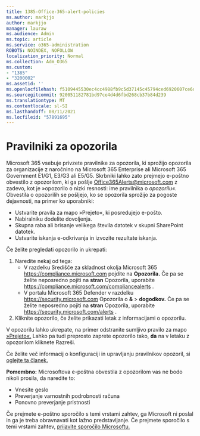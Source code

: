 ```yaml
---
title: 1385-Office-365-alert-policies
ms.author: markjjo
author: markjjo
manager: lauraw
ms.audience: Admin
ms.topic: article
ms.service: o365-administration
ROBOTS: NOINDEX, NOFOLLOW
localization_priority: Normal
ms.collection: Adm_O365
ms.custom:
- "1385"
- "3200002"
ms.assetid: ''
ms.openlocfilehash: f5109445530ec4cc4988fb9c5d37145c45794ced6920607ce6df85c6497c25ec
ms.sourcegitcommit: 920051182781bd97ce4d4d6fbd268cb37b84d239
ms.translationtype: MT
ms.contentlocale: sl-SI
ms.lasthandoff: 08/11/2021
ms.locfileid: "57891695"
---
```

# <a name="alert-policies"></a>Pravilniki za opozorila

Microsoft 365 vsebuje privzete [](https://docs.microsoft.com/microsoft-365/compliance/alert-policies#default-alert-policies) pravilnike za opozorila, ki sprožijo opozorila za organizacije z naročnino na Microsoft 365 Enterprise ali Microsoft 365 Government E1/G1, E3/G3 ali E5/G5. Skrbniki lahko zato prejmejo e-poštno obvestilo z opozorilom, ki ga pošlje Office365Alerts@microsoft.com z zadevo, kot je »opozorilo o nizki resnosti: ime pravilnika o *opozorilu«.* Obvestila o opozorilih se pošljejo, ko se opozorila sprožijo za pogoste dejavnosti, na primer ko uporabniki:

- Ustvarite pravila za mapo »Prejeto«, ki posredujejo e-pošto.
- Nabiralniku dodelite dovoljenja.
- Skupna raba ali brisanje velikega števila datotek v skupni SharePoint datotek.
- Ustvarite iskanja e-odkrivanja in izvozite rezultate iskanja.

Če želite pregledati opozorilo in ukrepati:

1. Naredite nekaj od tega:
   - V razdelku Središče za skladnost okolja Microsoft 365 <https://compliance.microsoft.com> pojdite na **Opozorila.** Če pa se želite neposredno pojiti na **stran** Opozorila, uporabite <https://compliance.microsoft.com/compliancealerts> .
   - V portalu Microsoft 365 Defender v razdelku <https://security.microsoft.com> Opozorila o **&** \> **dogodkov.** Če pa se želite neposredno pojiti na **stran** Opozorila, uporabite <https://security.microsoft.com/alerts> .
2. Kliknite opozorilo, če želite prikazati letak z informacijami o opozorilu.

V opozorilu lahko ukrepate, na primer odstranite sumljivo pravilo za mapo [»Prejeto«.](https://docs.microsoft.com/microsoft-365/security/office-365-security/responding-to-a-compromised-email-account) Lahko pa tudi preprosto zaprete opozorilo tako, **da** na v letaku z opozorilom kliknete Razreši.

Če želite več informacij o konfiguraciji in upravljanju pravilnikov opozoril, si [oglejte ta članek.](https://docs.microsoft.com/microsoft-365/compliance/alert-policies)

**Pomembno:** Microsoftova e-poštna obvestila z opozorilom vas ne bodo nikoli prosila, da naredite to:

- Vnesite geslo
- Preverjanje varnostnih podrobnosti računa
- Ponovno preverjanje pristnosti

Če prejmete e-poštno sporočilo s temi vrstami zahtev, ga Microsoft ni poslal in ga je treba obravnavati kot lažno predstavljanje. Če prejmete sporočilo s temi vrstami zahtev, [prijavite sporočilo Microsoftu.](https://docs.microsoft.com/microsoft-365/security/office-365-security/report-junk-email-messages-to-microsoft)
